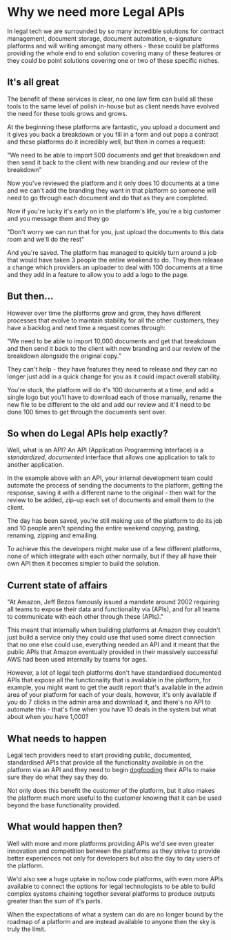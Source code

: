 

# Why we need more Legal APIs

In legal tech we are surrounded by so many incredible solutions for contract management, document storage, document automation, e-signature platforms and will writing amongst many others - these could be platforms providing the whole end to end solution covering many of these features or they could be point solutions covering one or two of these specific niches.

## It's all great

The benefit of these services is clear, no one law firm can build all these tools to the same level of polish in-house but as client needs have evolved the need for these tools grows and grows.

At the beginning these platforms are fantastic, you upload a document and it gives you back a breakdown or you fill in a form and out pops a contract and these platforms do it incredibly well, but then in comes a request:

"We need to be able to import 500 documents and get that breakdown and then send it back to the client with new branding and our review of the breakdown"

Now you've reviewed the platform and it only does 10 documents at a time and we can't add the branding they want in that platform so someone will need to go through each document and do that as they are completed.

Now if you're lucky it's early on in the platform's life, you're a big customer and you message them and they go

"Don't worry we can run that for you, just upload the documents to this data room and we'll do the rest"

And you're saved. The platform has managed to quickly turn around a job that would have taken 3 people the entire weekend to do. They then release a change which providers an uploader to deal with 100 documents at a time and they add in a feature to allow you to add a logo to the page.

## But then...

However over time the platforms grow and grow, they have different processes that evolve to maintain stability for all the other customers, they have a backlog and next time a request comes through:

"We need to be able to import 10,000 documents and get that breakdown and then send it back to the client with new branding and our review of the breakdown alongside the original copy."

They can't help - they have features they need to release and they can no longer just add in a quick change for you as it could impact overall stability.

You're stuck, the platform will do it's 100 documents at a time, and add a single logo but you'll have to download each of those manually, rename the new file to be different to the old and add our review and it'll need to be done 100 times to get through the documents sent over.

## So when do Legal APIs help exactly?

Well, what is an API? An API (Application Programming Interface) is a _standardized, documented_ interface that allows one application to talk to another application.

In the example above with an API, your internal development team could automate the process of sending the documents to the platform, getting the response, saving it with a different name to the original - then wait for the review to be added, zip-up each set of documents and email them to the client.

The day has been saved, you're still making use of the platform to do its job and 10 people aren't spending the entire weekend copying, pasting, renaming,  zipping and emailing.

To achieve this the developers might make use of a few different platforms, none of which integrate with each other normally, but if they all have their own API then it becomes simpler to build the solution.

## Current state of affairs

"At Amazon, Jeff Bezos famously issued a mandate around 2002 requiring all teams to expose their data and functionality via (APIs), and for all teams to communicate with each other through these (APIs)."

This meant that internally when building platforms at Amazon they couldn't just build a service only they could use that used some direct connection that no one else could use, everything needed an API and it meant that the public APIs that Amazon eventually provided in their massively successful AWS had been used internally by teams for ages.

However, a lot of legal tech platforms don't have standardised documented APIs that expose all the functionality that is available in the platform, for example, you might want to get the audit report that's available in the admin area of your platform for each of your deals, however, it's only available if you do 7 clicks in the admin area and download it, and there's no API to automate this - that's fine when you have 10 deals in the system but what about when you have 1,000?

## What needs to happen

Legal tech providers need to start providing public, documented, standardised APIs that provide all the functionality available in on the platform via an API and they need to begin [dogfooding](https://deviq.com/practices/dogfooding) their APIs to make sure they do what they say they do.

Not only does this benefit the customer of the platform, but it also makes the platform much more useful to the customer knowing that it can be used beyond the base functionality provided.

## What would happen then?

Well with more and more platforms providing APIs we'd see even greater innovation and competition between the platforms as they strive to provide better experiences not only for developers but also the day to day users of the platform. 

We'd also see a huge uptake in no/low code platforms, with even more APIs available to connect the options for legal technologists to be able to build complex systems chaining together several platforms to produce outputs greater than the sum of it's parts.

When the expectations of what a system can do are no longer bound by the roadmap of a platform and are instead available to anyone then the sky is truly the limit.

